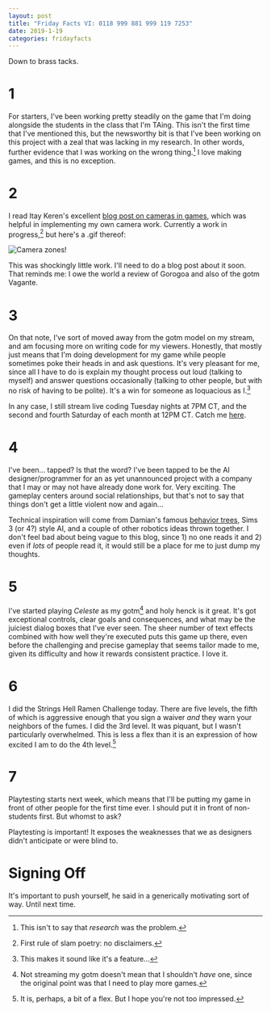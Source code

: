 ```yaml
---
layout: post
title: "Friday Facts VI: 0118 999 881 999 119 7253"
date: 2019-1-19
categories: fridayfacts
---
```


Down to brass tacks.

# 1

For starters, I've been working pretty steadily on the game that I'm doing alongside the
students in the class that I'm TAing. This isn't the first time that I've mentioned this,
but the newsworthy bit is that I've been working on this project with a zeal that was
lacking in my research. In other words, further evidence that I was working on the wrong
thing.[^1] I love making games, and this is no exception.

# 2

I read Itay Keren's excellent [blog post on cameras in
games](https://gamasutra.com/blogs/ItayKeren/20150511/243083/Scroll_Back_The_Theory_and_Practice_of_Cameras_in_SideScrollers.php),
which was helpful in implementing my own camera work. Currently a work in progress,[^2]
but here's a .gif thereof:

![Camera zones!](/files/images/camerazones.gif)

This was shockingly little work. I'll need to do a blog post about it soon. That reminds
me: I owe the world a review of Gorogoa and also of the gotm Vagante.

# 3

On that note, I've sort of moved away from the gotm model on my stream, and am focusing
more on writing code for my viewers. Honestly, that mostly just means that I'm doing
development for my game while people sometimes poke their heads in and ask questions.
It's very pleasant for me, since all I have to do is explain my thought process out loud
(talking to myself) and answer questions occasionally (talking to other people, but with
no risk of having to be polite). It's a win for someone as loquacious as I.[^3]

In any case, I still stream live coding Tuesday nights at 7PM CT, and the second and
fourth Saturday of each month at 12PM CT. Catch me [here](http://twitch.tv/yikesdotgov).

# 4

I've been... tapped? Is that the word? I've been tapped to be the AI designer/programmer
for an as yet unannounced project with a company that I may or may not have already done
work for. Very exciting. The gameplay centers around social relationships, but that's not
to say that things don't get a little violent now and again...

Technical inspiration will come from Damian's famous [behavior
trees](http://www.gamasutra.com/view/feature/130663/gdc_2005_proceeding_handling_.php),
Sims 3 (or 4?) style AI, and a couple of other robotics ideas thrown together. I don't
feel bad about being vague to this blog, since 1) no one reads it and 2) even if _lots_
of people read it, it would still be a place for me to just dump my thoughts.

# 5

I've started playing _Celeste_ as my gotm[^4] and holy henck is it great. It's got
exceptional controls, clear goals and consequences, and what may be the juiciest dialog
boxes that I've ever seen. The sheer number of text effects combined with how well
they're executed puts this game up there, even before the challenging and precise
gameplay that seems tailor made to me, given its difficulty and how it rewards consistent
practice. I love it.

# 6

I did the Strings Hell Ramen Challenge today. There are five levels, the fifth of which
is aggressive enough that you sign a waiver _and_ they warn your neighbors of the fumes.
I did the 3rd level. It was piquant, but I wasn't particularly overwhelmed. This is less
a flex than it is an expression of how excited I am to do the 4th level.[^5]

# 7

Playtesting starts next week, which means that I'll be putting my game in front of other
people for the first time ever. I should put it in front of non-students first. But
whomst to ask?

Playtesting is important! It exposes the weaknesses that we as designers didn't
anticipate or were blind to.

# Signing Off

It's important to push yourself, he said in a generically motivating sort of way. Until
next time.


[^1]: This isn't to say that _research_ was the problem.

[^2]: First rule of slam poetry: no disclaimers.

[^3]: This makes it sound like it's a feature...

[^4]:
    Not streaming my gotm doesn't mean that I shouldn't _have_ one, since the original
    point was that I need to play more games.

[^5]: It is, perhaps, a bit of a flex. But I hope you're not too impressed.
